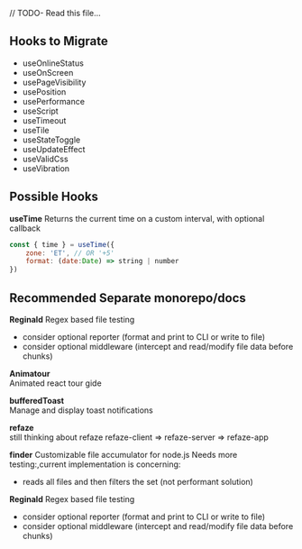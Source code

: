 // TODO- Read this file...

## Hooks to Migrate

- useOnlineStatus
- useOnScreen
- usePageVisibility
- usePosition
- usePerformance
- useScript
- useTimeout
- useTile
- useStateToggle
- useUpdateEffect
- useValidCss
- useVibration

## Possible Hooks

**useTime**
Returns the current time on a custom interval, with optional callback
```jsx
const { time } = useTime({
    zone: 'ET', // OR '+5'
    format: (date:Date) => string | number
})
```







## Recommended Separate monorepo/docs

**Reginald**
Regex based file testing
- consider optional reporter (format and print to CLI or write to file)
- consider optional middleware (intercept and read/modify file data before chunks)

**Animatour**  
Animated react tour gide

**bufferedToast**  
Manage and display toast notifications

**refaze**  
still thinking about refaze
refaze-client => refaze-server => refaze-app

**finder**
Customizable file accumulator for node.js
Needs more testing:,current implementation is concerning:
- reads all files and then filters the set (not performant solution)

**Reginald**
Regex based file testing
- consider optional reporter (format and print to CLI or write to file)
- consider optional middleware (intercept and read/modify file data before chunks)
